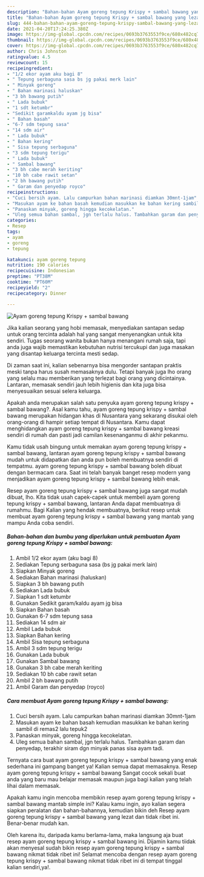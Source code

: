 ```yaml
---
description: "Bahan-bahan Ayam goreng tepung Krispy + sambal bawang yang lezat dan Mudah Dibuat"
title: "Bahan-bahan Ayam goreng tepung Krispy + sambal bawang yang lezat dan Mudah Dibuat"
slug: 444-bahan-bahan-ayam-goreng-tepung-krispy-sambal-bawang-yang-lezat-dan-mudah-dibuat
date: 2021-04-20T17:24:25.380Z
image: https://img-global.cpcdn.com/recipes/0693b3763553f9ce/680x482cq70/ayam-goreng-tepung-krispy-sambal-bawang-foto-resep-utama.jpg
thumbnail: https://img-global.cpcdn.com/recipes/0693b3763553f9ce/680x482cq70/ayam-goreng-tepung-krispy-sambal-bawang-foto-resep-utama.jpg
cover: https://img-global.cpcdn.com/recipes/0693b3763553f9ce/680x482cq70/ayam-goreng-tepung-krispy-sambal-bawang-foto-resep-utama.jpg
author: Chris Johnston
ratingvalue: 4.5
reviewcount: 15
recipeingredient:
- "1/2 ekor ayam aku bagi 8"
- " Tepung serbaguna sasa bs jg pakai merk lain"
- " Minyak goreng"
- " Bahan marinasi haluskan"
- "3 bh bawang putih"
- " Lada bubuk"
- "1 sdt ketumbr"
- "Sedikit garamkaldu ayam jg bisa"
- " Bahan basah"
- "6-7 sdm tepung sasa"
- "14 sdm air"
- " Lada bubuk"
- " Bahan kering"
- " Sisa tepung serbaguna"
- "3 sdm tepung terigu"
- " Lada bubuk"
- " Sambal bawang"
- "3 bh cabe merah keriting"
- "10 bh cabe rawit setan"
- "2 bh bawang putih"
- " Garam dan penyedap royco"
recipeinstructions:
- "Cuci bersih ayam. Lalu campurkan bahan marinasi diamkan 30mnt-1jam"
- "Masukan ayam ke bahan basah kemudian masukkan ke bahan kering sambil di remas2 lalu tepuk2"
- "Panaskan minyak, goreng hingga kecokelatan."
- "Uleg semua bahan sambal, jgn terlalu halus. Tambahkan garam dan penyedap, terakhir siram dgn minyak panas sisa ayam tadi."
categories:
- Resep
tags:
- ayam
- goreng
- tepung

katakunci: ayam goreng tepung 
nutrition: 190 calories
recipecuisine: Indonesian
preptime: "PT38M"
cooktime: "PT60M"
recipeyield: "2"
recipecategory: Dinner

---
```



![Ayam goreng tepung Krispy + sambal bawang](https://img-global.cpcdn.com/recipes/0693b3763553f9ce/680x482cq70/ayam-goreng-tepung-krispy-sambal-bawang-foto-resep-utama.jpg)

Jika kalian seorang yang hobi memasak, menyediakan santapan sedap untuk orang tercinta adalah hal yang sangat menyenangkan untuk kita sendiri. Tugas seorang  wanita bukan hanya menangani rumah saja, tapi anda juga wajib memastikan kebutuhan nutrisi tercukupi dan juga masakan yang disantap keluarga tercinta mesti sedap.

Di zaman  saat ini, kalian sebenarnya bisa mengorder santapan praktis meski tanpa harus susah memasaknya dulu. Tetapi banyak juga lho orang yang selalu mau memberikan yang terlezat bagi orang yang dicintainya. Lantaran, memasak sendiri jauh lebih higienis dan kita juga bisa menyesuaikan sesuai selera keluarga. 



Apakah anda merupakan salah satu penyuka ayam goreng tepung krispy + sambal bawang?. Asal kamu tahu, ayam goreng tepung krispy + sambal bawang merupakan hidangan khas di Nusantara yang sekarang disukai oleh orang-orang di hampir setiap tempat di Nusantara. Kamu dapat menghidangkan ayam goreng tepung krispy + sambal bawang kreasi sendiri di rumah dan pasti jadi camilan kesenanganmu di akhir pekanmu.

Kamu tidak usah bingung untuk memakan ayam goreng tepung krispy + sambal bawang, lantaran ayam goreng tepung krispy + sambal bawang mudah untuk didapatkan dan anda pun boleh membuatnya sendiri di tempatmu. ayam goreng tepung krispy + sambal bawang boleh dibuat dengan bermacam cara. Saat ini telah banyak banget resep modern yang menjadikan ayam goreng tepung krispy + sambal bawang lebih enak.

Resep ayam goreng tepung krispy + sambal bawang juga sangat mudah dibuat, lho. Kita tidak usah capek-capek untuk membeli ayam goreng tepung krispy + sambal bawang, lantaran Anda dapat membuatnya di rumahmu. Bagi Kalian yang hendak membuatnya, berikut resep untuk membuat ayam goreng tepung krispy + sambal bawang yang mantab yang mampu Anda coba sendiri.

<!--inarticleads1-->

##### Bahan-bahan dan bumbu yang diperlukan untuk pembuatan Ayam goreng tepung Krispy + sambal bawang:

1. Ambil 1/2 ekor ayam (aku bagi 8)
1. Sediakan  Tepung serbaguna sasa (bs jg pakai merk lain)
1. Siapkan  Minyak goreng
1. Sediakan  Bahan marinasi (haluskan)
1. Siapkan 3 bh bawang putih
1. Sediakan  Lada bubuk
1. Siapkan 1 sdt ketumbr
1. Gunakan Sedikit garam/kaldu ayam jg bisa
1. Siapkan  Bahan basah
1. Gunakan 6-7 sdm tepung sasa
1. Sediakan 14 sdm air
1. Ambil  Lada bubuk
1. Siapkan  Bahan kering
1. Ambil  Sisa tepung serbaguna
1. Ambil 3 sdm tepung terigu
1. Gunakan  Lada bubuk
1. Gunakan  Sambal bawang
1. Gunakan 3 bh cabe merah keriting
1. Sediakan 10 bh cabe rawit setan
1. Ambil 2 bh bawang putih
1. Ambil  Garam dan penyedap (royco)




<!--inarticleads2-->

##### Cara membuat Ayam goreng tepung Krispy + sambal bawang:

1. Cuci bersih ayam. Lalu campurkan bahan marinasi diamkan 30mnt-1jam
1. Masukan ayam ke bahan basah kemudian masukkan ke bahan kering sambil di remas2 lalu tepuk2
1. Panaskan minyak, goreng hingga kecokelatan.
1. Uleg semua bahan sambal, jgn terlalu halus. Tambahkan garam dan penyedap, terakhir siram dgn minyak panas sisa ayam tadi.




Ternyata cara buat ayam goreng tepung krispy + sambal bawang yang enak sederhana ini gampang banget ya! Kalian semua dapat memasaknya. Resep ayam goreng tepung krispy + sambal bawang Sangat cocok sekali buat anda yang baru mau belajar memasak maupun juga bagi kalian yang telah lihai dalam memasak.

Apakah kamu ingin mencoba membikin resep ayam goreng tepung krispy + sambal bawang mantab simple ini? Kalau kamu ingin, ayo kalian segera siapkan peralatan dan bahan-bahannya, kemudian bikin deh Resep ayam goreng tepung krispy + sambal bawang yang lezat dan tidak ribet ini. Benar-benar mudah kan. 

Oleh karena itu, daripada kamu berlama-lama, maka langsung aja buat resep ayam goreng tepung krispy + sambal bawang ini. Dijamin kamu tiidak akan menyesal sudah bikin resep ayam goreng tepung krispy + sambal bawang nikmat tidak ribet ini! Selamat mencoba dengan resep ayam goreng tepung krispy + sambal bawang nikmat tidak ribet ini di tempat tinggal kalian sendiri,ya!.

